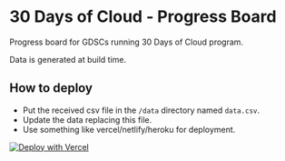 # 30 Days of Cloud - Progress Board

Progress board for GDSCs running 30 Days of Cloud program.

Data is generated at build time.


## How to deploy
- Put the received csv file in the `/data` directory named `data.csv`.
- Update the data replacing this file.
- Use something like vercel/netlify/heroku for deployment.


[![Deploy with Vercel](https://vercel.com/button)](https://vercel.com/new/clone?repository-url=https%3A%2F%2Fgithub.com%2Fcrossphoton%2F30daysofcloud-board.git)
